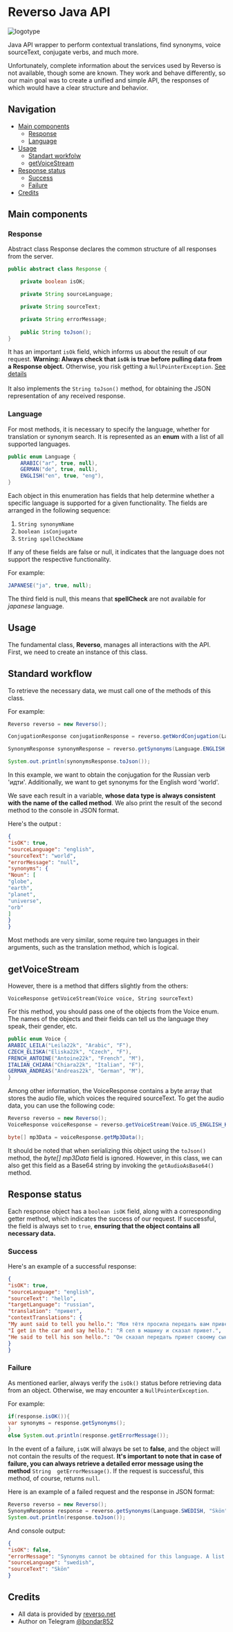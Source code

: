 # Reverso Java API

![logotype](https://i.imgur.com/Mxbpi3N.jpeg)

Java API wrapper to perform contextual translations, 
 find synonyms, voice sourceText, conjugate verbs, and much more.

Unfortunately,  complete information about the
services used by Reverso is not available, though some are known.
They work and behave differently, so our main goal was to create 
a unified and simple API, the responses of which would have a clear 
structure and behavior.
## Navigation
-   [Main components](#main-components)
    -   [Response](#response)
    -   [Language](#language)
-   [Usage](#usage)
    -   [Standart workfolw](#standard-workflow)
    -   [getVoiceStream](#getvoicestream)
-   [Response status](#response-status)
    -   [Success](#success)
    -   [Failure](#failure)
-   [Credits](#credits)

## Main components
### Response
Abstract class Response declares the common structure of all responses 
from the server.

```java
public abstract class Response {

    private boolean isOK;

    private String sourceLanguage;

    private String sourceText;

    private String errorMessage;
    
    public String toJson();
}
```
It has an important `isOk` field, which informs us 
about the result of our request.
**Warning: Always check that `isOk` is true before pulling 
data from a Response object.** Otherwise, you 
risk getting a `NullPointerException`. [See details](#failure) 
<br><br>
It also implements the `String toJson()` method,
for obtaining the JSON representation of any received response.
### Language
For most methods, it is necessary to specify the language, whether for 
translation or synonym search. It is represented as an **enum** with a 
list of all supported languages.
```java
public enum Language {
    ARABIC("ar", true, null),
    GERMAN("de", true, null),
    ENGLISH("en", true, "eng"),
}
```
Each object in this enumeration has fields that help determine whether
a specific language is supported for a given functionality. The fields 
are arranged in the following sequence:

1) `String synonymName` <br>
2) `boolean isConjugate` <br>
3) `String spellCheckName`

If any of these fields are false or null, it indicates that the language
does not support the respective functionality.

For example:
```java
JAPANESE("ja", true, null);
```

The third field is null, this means that **spellCheck** are not available
for *japanese* language.

## Usage
The fundamental class, **Reverso**, manages all interactions with the API.
First, we need to create an instance of this class.
## Standard workflow
To retrieve the necessary data, we must call one of the methods 
of this class.

For example:

```java
Reverso reverso = new Reverso();

ConjugationResponse conjugationResponse = reverso.getWordConjugation(Language.RUSSIAN, "идти");

SynonymResponse synonymResponse = reverso.getSynonyms(Language.ENGLISH, "world");

System.out.println(synonymsResponse.toJson());
```
In this example, we want to obtain the conjugation for the Russian verb 
'идти'. Additionally, we want to get synonyms for the English word 'world'.

We save each result in a variable, **whose data type is always consistent 
with the name of the called method**. We also print the result of the 
second method
to the console in JSON format.

Here's the output :
```json
{
"isOK": true,
"sourceLanguage": "english",
"sourceText": "world",
"errorMessage": "null",
"synonyms": {
"Noun": [
"globe",
"earth",
"planet",
"universe",
"orb"
]
}
}
```
Most methods are very similar,  some require two languages in their 
arguments, such as the translation method, which is logical. 

## getVoiceStream
However, there is a method that differs slightly from the others:

`VoiceResponse getVoiceStream(Voice voice, String sourceText)`

For this method, you should pass one of the objects from the Voice enum. 
The names of the objects and their fields can tell us the language they
speak, their gender, etc.
```java
public enum Voice {
ARABIC_LEILA("Leila22k", "Arabic", "F"),
CZECH_ELISKA("Eliska22k", "Czech", "F"),
FRENCH_ANTOINE("Antoine22k", "French", "M"),
ITALIAN_CHIARA("Chiara22k", "Italian", "F"),
GERMAN_ANDREAS("Andreas22k", "German", "M"),
}
```
Among other information, the VoiceResponse contains a byte array that 
stores the audio file, which voices the required sourceText. To get the audio 
data, you can use the following code:
```java
Reverso reverso = new Reverso();
VoiceResponse voiceResponse = reverso.getVoiceStream(Voice.US_ENGLISH_KAREN, "wonderful world");

byte[] mp3Data = voiceResponse.getMp3Data();
```
It should be noted that when serializing this object using the `toJson()`
method, the *byte[] mp3Data* field is ignored. However, in this class, we
can also get this field as a Base64 string by invoking 
the `getAudioAsBase64()` method.

## Response status
Each response object has a `boolean isOK` field, along with a 
corresponding getter method, which indicates the success of our
request. If successful, the field is always set to `true`, 
**ensuring that the object contains all necessary data.**
### Success
Here's an example of a successful response:
```json
{
"isOK": true,
"sourceLanguage": "english",
"sourceText": "hello",
"targetLanguage": "russian",
"translation": "привет",
"contextTranslations": {
"My aunt said to tell you hello.": "Моя тётя просила передать вам привет.",
"I get in the car and say hello.": "Я сел в машину и сказал привет.",
"He said to tell his son hello.": "Он сказал передать привет своему сыну."
}
}
```
### Failure
As mentioned earlier, always verify the `isOk()`
status before retrieving data from an object.
Otherwise, we may encounter a `NullPointerException`.

For example:
```java
if(response.isOK()){
var synonyms = response.getSynonyms();
}
else System.out.println(response.getErrorMessage());
```
In the event of a failure, `isOK` will always be set to **false**, 
and the object will not contain the results of the request. 
**It's important to note that in case of failure, you can always 
retrieve a detailed error message using the method** `String 
getErrorMessage()`. If the request is successful, 
this method, of course, returns `null`.

Here is an example of a failed request and the response in JSON format:

```java
Reverso reverso = new Reverso();
SynonymResponse response = reverso.getSynonyms(Language.SWEDISH, "Skön");
System.out.println(response.toJson());
```
And console output:
```json
{
"isOK": false,
"errorMessage": "Synonyms cannot be obtained for this language. A list of available languages can be found here: https://synonyms.reverso.net/synonym/",
"sourceLanguage": "swedish",
"sourceText": "Skön"
}
```
## Credits

-   All data is provided by [reverso.net](https://reverso.net)
-   Author on Telegram [@bondar852](https://t.me/bondar852)